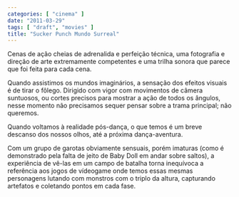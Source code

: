 ```yaml
---
categories: [ "cinema" ]
date: "2011-03-29"
tags: [ "draft", "movies" ]
title: "Sucker Punch Mundo Surreal"
---
```

Cenas de ação cheias de adrenalida e perfeição técnica, uma
fotografia e direção de arte extremamente competentes e uma trilha
sonora que parece que foi feita para cada cena.

Quando assistimos os mundos imaginários, a sensação dos efeitos
visuais é de tirar o fôlego. Dirigido com vigor com movimentos de
câmera suntuosos, ou cortes precisos para mostrar a ação de todos
os ângulos, nesse momento não precisamos sequer pensar sobre a trama
principal; não queremos.

Quando voltamos à realidade pós-dança, o que temos é um breve descanso
dos nossos olhos, até a próxima dança-aventura.

Com um grupo de garotas obviamente sensuais, porém imaturas (como é
demonstrado pela falta de jeito de Baby Doll em andar sobre saltos),
a experiência de vê-las em um campo de batalha torna inequívoca a
referência aos jogos de vídeogame onde temos essas mesmas personagens
lutando com monstros com o triplo da altura, capturando artefatos e
coletando pontos em cada fase.
